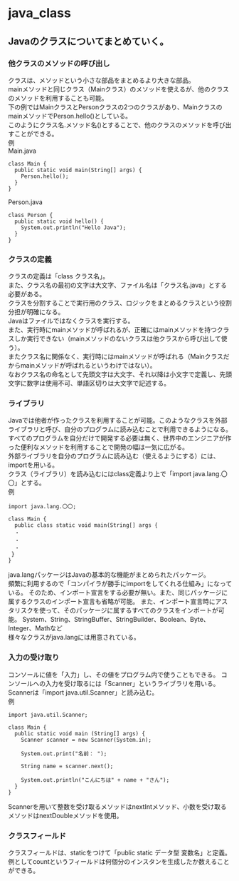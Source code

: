 # java_class
## Javaのクラスについてまとめていく。
### 他クラスのメソッドの呼び出し  
クラスは、メソッドという小さな部品をまとめるより大きな部品。  
mainメソッドと同じクラス（Mainクラス）のメソッドを使えるが、他のクラスのメソッドを利用することも可能。  
下の例ではMainクラスとPersonクラスの2つのクラスがあり、MainクラスのmainメソッドでPerson.hello()としている。    
このようにクラス名.メソッド名()とすることで、他のクラスのメソッドを呼び出すことができる。  
例  
Main.java
```
class Main {
  public static void main(String[] args) {
    Person.hello();
  }
}
```
  
Person.java
```
class Person {
  public static void hello() {
    System.out.println("Hello Java");
  }
}
```

### クラスの定義  
クラスの定義は「class クラス名」。  
また、クラス名の最初の文字は大文字、ファイル名は「クラス名.java」とする必要がある。  
クラスを分割することで実行用のクラス、ロジックをまとめるクラスという役割分担が明確になる。  
Javaはファイルではなくクラスを実行する。  
また、実行時にmainメソッドが呼ばれるが、正確にはmainメソッドを持つクラスしか実行できない（mainメソッドのないクラスは他クラスから呼び出して使う）。  
またクラス名に関係なく、実行時にはmainメソッドが呼ばれる（Mainクラスだからmainメソッドが呼ばれるというわけではない）。  
なおクラス名の命名として先頭文字は大文字、それ以降は小文字で定義し、先頭文字に数字は使用不可、単語区切りは大文字で記述する。

### ライブラリ
Javaでは他者が作ったクラスを利用することが可能。このようなクラスを外部ライブラリと呼び、自分のプログラムに読み込むことで利用できるようになる。  
すべてのプログラムを自分だけで開発する必要は無く、世界中のエンジニアが作った便利なメソッドを利用することで開発の幅は一気に広がる。  
外部ライブラリを自分のプログラムに読み込む（使えるようにする）には、importを用いる。  
クラス（ライブラリ）を読み込むにはclass定義より上で「import java.lang.〇〇」とする。  
例
```
import java.lang.〇〇;

class Main {
  public class static void main(String[] args {
  ・
  ・
  ・
 }
}
```
java.langパッケージはJavaの基本的な機能がまとめられたパッケージ。  
頻繁に利用するので「コンパイラが勝手にimportをしてくれる仕組み」になっている。
そのため、インポート宣言をする必要が無い。また、同じパッケージに属するクラスのインポート宣言も省略が可能。
また、インポート宣言時にアスタリスクを使って、そのパッケージに属するすべてのクラスをインポートが可能。
System、String、StringBuffer、StringBuilder、Boolean、Byte、Integer、Mathなど  
様々なクラスがjava.langには用意されている。  
  
### 入力の受け取り
コンソールに値を「入力」し、その値をプログラム内で使うこともできる。
コンソールへの入力を受け取るには「Scanner」というライブラリを用いる。  
Scannerは「import java.util.Scanner」と読み込む。  
例
```
import java.util.Scanner;

class Main {
  public static void main (String[] args) {
    Scanner scanner = new Scanner(System.in);
    
    System.out.print("名前： ");

    String name = scanner.next();

    System.out.println("こんにちは" + name + "さん");
  }
}
```
Scannerを用いて整数を受け取るメソッドはnextIntメソッド、小数を受け取るメソッドはnextDoubleメソッドを使用。
  
### クラスフィールド
クラスフィールドは、staticをつけて「public static データ型 変数名」と定義。
例としてcountというフィールドは何個分のインスタンを生成したか数えることができる。  
